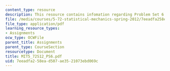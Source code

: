 ```yaml
---
content_type: resource
description: This resource contains infomation regarding Problem Set 6.
file: /media/courses/5-72-statistical-mechanics-spring-2012/7eeadfa258ead507ae3521073ebd069c_MIT5_72S12_PS6.pdf
file_type: application/pdf
learning_resource_types:
- Assignments
ocw_type: OCWFile
parent_title: Assignments
parent_type: CourseSection
resourcetype: Document
title: MIT5_72S12_PS6.pdf
uid: 7eeadfa2-58ea-d507-ae35-21073ebd069c
---
```

